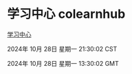 # 学习中心 colearnhub
[学习中心](http://219.139.197.74:56308/colearnhub/)

2024年 10月 28日 星期一 21:30:02 CST

2024年 10月 28日 星期一 13:30:02 GMT
